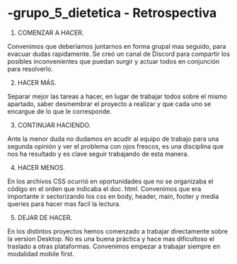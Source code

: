 # -grupo_5_dietetica - Retrospectiva

1. COMENZAR A HACER.

Convenimos que deberiamos juntarnos en forma grupal mas seguido, para evacuar dudas rapidamente. Se creó un canal de Discord para compartir los posibles inconvenientes que puedan surgir y actuar todos en conjunción para resolverlo.


2. HACER MÁS.

Separar mejor las tareas a hacer, en lugar de trabajar todos sobre el mismo apartado, saber desmembrar el proyecto a realizar y que cada uno se encargue de lo que le corresponde.


3. CONTINUAR HACIENDO.

Ante la menor duda no dudamos en acudir al equipo de trabajo para una segunda opinión y ver el problema con ojos frescos, es una disciplina que nos ha resultado y es clave seguir trabajando de esta manera.


4. HACER MENOS.

En los archivos CSS ocurrió en oportunidades que no se organizaba el código en el orden que indicaba el doc. html. Convenimos que era importante ir sectorizando los css en body, header, main, footer y media queries para hacer mas facil la lectura.


5. DEJAR DE HACER.

En los distintos proyectos hemos comenzado a trabajar directamente sobre la version Desktop. No es una buena práctica y hace mas dificultoso el traslado a otras plataformas. Convenimos empezar a trabajar siempre en modalidad mobile first.
